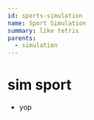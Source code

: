 ```yaml
---
id: sports-simulation 
name: Sport Simulation
summary: like tetris
parents:
  - simulation
---
```

# sim sport

- yop

